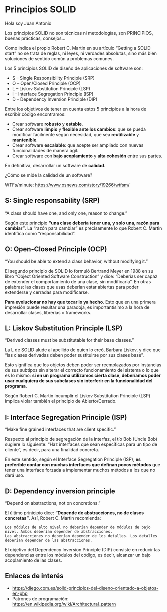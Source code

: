 # Principios SOLID
Hola soy Juan Antonio

Los principios SOLID no son técnicas ni metodologías, son PRINCIPIOS, buenas prácticas, consejos...

Como indica el propio Robert C. Martin en su artículo “Getting a SOLID start” no se trata de reglas, ni leyes, ni verdades absolutas, sino más bien soluciones de sentido común a problemas comunes.

Los 5 principios SOLID de diseño de aplicaciones de software son:

- S – Single Responsibility Principle (SRP)
- O – Open/Closed Principle (OCP)
- L – Liskov Substitution Principle (LSP)
- I – Interface Segregation Principle (ISP)
- D – Dependency Inversion Principle (DIP)

Entre los objetivos de tener en cuenta estos 5 principios a la hora de escribir código encontramos:

- Crear software **robusto** y **estable**.
- Crear software **limpio** y **flexible ante los cambios**: que se pueda modificar fácilmente según necesidad, que sea **reutilizable** y **mantenible**.
- Crear software **escalable**: que acepte ser ampliado con nuevas funcionalidades de manera ágil.
- Crear software con **bajo acoplamiento** y **alta cohesión** entre sus partes.

En definitiva, desarrollar un software de **calidad**.

¿Cómo se mide la calidad de un software?

WTFs/minute: https://www.osnews.com/story/19266/wtfsm/

## S: Single responsability (SRP)

“A class should have one, and only one, reason to change.”

Según este principio **“una clase debería tener una, y solo una, razón para cambiar”**. La “razón para cambiar” es precisamente lo que Robert C. Martin identifica como “responsabilidad”.

## O: Open-Closed Principle (OCP)

“You should be able to extend a class behavior, without modifying it.”

El segundo principio de SOLID lo formuló Bertrand Meyer en 1988 en su libro “Object Oriented Software Construction” y dice: “Deberías ser capaz de extender el comportamiento de una clase, sin modificarla”. En otras palabras: las clases que usas deberían estar abiertas para poder extenderse y cerradas para modificarse.

**Para evolucionar no hay que tocar lo ya hecho**. Esto que en una primera impresión puede resultar una paradoja, es importantísimo a la hora de desarrollar clases, librerías o frameworks.

## L: Liskov Substitution Principle (LSP)

“Derived classes must be substitutable for their base classes.”

La L de SOLID alude al apellido de quien lo creó, Barbara Liskov, y dice que “las clases derivadas deben poder sustituirse por sus clases base”.

Esto significa que los objetos deben poder ser reemplazados por instancias de sus subtipos sin alterar el correcto funcionamiento del sistema o lo que es lo mismo: **si en un programa utilizamos cierta clase, deberíamos poder usar cualquiera de sus subclases sin interferir en la funcionalidad del programa**.  

Según Robert C. Martin incumplir el Liskov Substitution Principle (LSP) implica violar también el principio de Abierto/Cerrado.

## I: Interface Segregation Principle (ISP)

“Make fine grained interfaces that are client specific.”

Respecto al principio de segregación de la interfaz, el tío Bob (Uncle Bob) sugiere lo siguiente: “Haz interfaces que sean específicas para un tipo de cliente”, es decir, para una finalidad concreta.

En este sentido, según el Interface Segregation Principle (ISP), **es preferible contar con muchas interfaces que definan pocos métodos** que tener una interface forzada a implementar muchos métodos a los que no dará uso.

## D:  Dependency inversion principle 

“Depend on abstractions, not on concretions.”

El último prinicipio dice: **“Depende de abstracciones, no de clases concretas”**. Así, Robert C. Martin recomienda:

```
Los módulos de alto nivel no deberían depender de módulos de bajo nivel. Ambos deberían depender de abstracciones.
Las abstracciones no deberían depender de los detalles. Los detalles deberían depender de las abstracciones.
```

El objetivo del Dependency Inversion Principle (DIP) consiste en reducir las dependencias entre los módulos del código, es decir, alcanzar un bajo acoplamiento de las clases.

## Enlaces de interés

- https://diego.com.es/solid-principios-del-diseno-orientado-a-objetos-en-php
- Patrones de programación: https://en.wikipedia.org/wiki/Architectural_pattern
